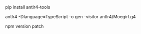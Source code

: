 pip install antlr4-tools

antlr4 -Dlanguage=TypeScript -o gen -visitor antlr4/Moegirl.g4

npm version patch

